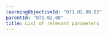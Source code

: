```yaml
---
learningObjectiveId: "071.02.08.02"
parentId: "071.02.08"
title: List of relevant parameters
---
```

